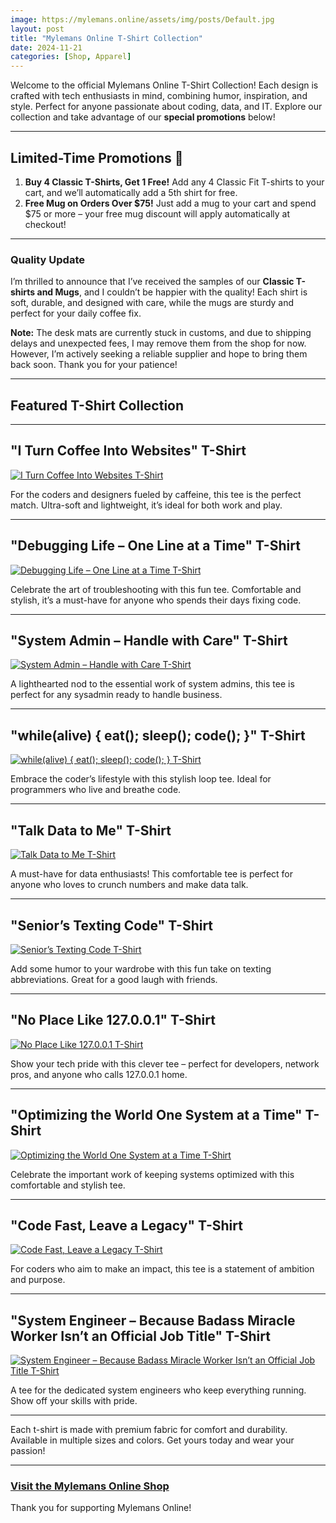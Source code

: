 ```yaml
---
image: https://mylemans.online/assets/img/posts/Default.jpg
layout: post
title: "Mylemans Online T-Shirt Collection"
date: 2024-11-21
categories: [Shop, Apparel]
---
```


Welcome to the official Mylemans Online T-Shirt Collection! Each design is crafted with tech enthusiasts in mind, combining humor, inspiration, and style. Perfect for anyone passionate about coding, data, and IT. Explore our collection and take advantage of our **special promotions** below!

---

## Limited-Time Promotions 🎉
1. **Buy 4 Classic T-Shirts, Get 1 Free!** Add any 4 Classic Fit T-shirts to your cart, and we’ll automatically add a 5th shirt for free.
2. **Free Mug on Orders Over $75!** Just add a mug to your cart and spend $75 or more – your free mug discount will apply automatically at checkout!

---

### Quality Update
I’m thrilled to announce that I’ve received the samples of our **Classic T-shirts and Mugs**, and I couldn’t be happier with the quality! Each shirt is soft, durable, and designed with care, while the mugs are sturdy and perfect for your daily coffee fix.

**Note:** The desk mats are currently stuck in customs, and due to shipping delays and unexpected fees, I may remove them from the shop for now. However, I’m actively seeking a reliable supplier and hope to bring them back soon. Thank you for your patience!

---

## Featured T-Shirt Collection

---

## "I Turn Coffee Into Websites" T-Shirt
[![I Turn Coffee Into Websites T-Shirt](https://mylemans.online/assets/img/posts/06_InformationTechnology_ITurnCoffeeIntoWebsite_Shirt.jpg)](https://shop.mylemans.online/products/34-i-turn-coffee-into-websites-34-t-shirt-classic-fit?source=dashboard)

For the coders and designers fueled by caffeine, this tee is the perfect match. Ultra-soft and lightweight, it’s ideal for both work and play.

---

## "Debugging Life – One Line at a Time" T-Shirt
[![Debugging Life – One Line at a Time T-Shirt](https://mylemans.online/assets/img/posts/07_Coding_DebuggingLife_Shirt.jpg)](https://shop.mylemans.online/products/34-debugging-life-one-line-at-a-time-34-t-shirt-classic-fit?source=dashboard)

Celebrate the art of troubleshooting with this fun tee. Comfortable and stylish, it’s a must-have for anyone who spends their days fixing code.

---

## "System Admin – Handle with Care" T-Shirt
[![System Admin – Handle with Care T-Shirt](https://mylemans.online/assets/img/posts/08_Programmer_Packing_Shirt.jpg)](https://shop.mylemans.online/products/34-system-admin-handle-with-care-34-t-shirt-classic-fit?source=dashboard)

A lighthearted nod to the essential work of system admins, this tee is perfect for any sysadmin ready to handle business.

---

## "while(alive) { eat(); sleep(); code(); }" T-Shirt
[![while(alive) { eat(); sleep(); code(); } T-Shirt](https://mylemans.online/assets/img/posts/09_technology_while_tshirt.jpg)](https://shop.mylemans.online/products/34-while-alive-eat-sleep-code-34-t-shirt-classic-fit?source=dashboard)

Embrace the coder’s lifestyle with this stylish loop tee. Ideal for programmers who live and breathe code.

---

## "Talk Data to Me" T-Shirt
[![Talk Data to Me T-Shirt](https://mylemans.online/assets/img/posts/10_InformationTechnology_TalkDataToMe_Shirt.jpg)](https://shop.mylemans.online/products/34-talk-data-to-me-34-t-shirt-classic-fit?source=dashboard)

A must-have for data enthusiasts! This comfortable tee is perfect for anyone who loves to crunch numbers and make data talk.

---

## "Senior’s Texting Code" T-Shirt
[![Senior’s Texting Code T-Shirt](https://mylemans.online/assets/img/posts/01_SeniorsTexting_Code_Shirt.jpg)](https://shop.mylemans.online/products/34-seniors-texting-code-34-t-shirt-classic-fit?source=dashboard)

Add some humor to your wardrobe with this fun take on texting abbreviations. Great for a good laugh with friends.

---

## "No Place Like 127.0.0.1" T-Shirt
[![No Place Like 127.0.0.1 T-Shirt](https://mylemans.online/assets/img/posts/02_Coding_ThereIsNoPlace_Shirt.jpg)](https://shop.mylemans.online/products/34-no-place-like-127-0-0-1-34-t-shirt-classic-fit?source=dashboard)

Show your tech pride with this clever tee – perfect for developers, network pros, and anyone who calls 127.0.0.1 home.

---

## "Optimizing the World One System at a Time" T-Shirt
[![Optimizing the World One System at a Time T-Shirt](https://mylemans.online/assets/img/posts/03_Information_technology_System_Engineer_Shirt.jpg)](https://shop.mylemans.online/products/34-optimizing-the-world-one-system-at-a-time-34-t-shirt-classic-fit?source=dashboard)

Celebrate the important work of keeping systems optimized with this comfortable and stylish tee.

---

## "Code Fast, Leave a Legacy" T-Shirt
[![Code Fast, Leave a Legacy T-Shirt](https://mylemans.online/assets/img/posts/04_Coding_CodeFast_Shirt.jpg)](https://shop.mylemans.online/products/34-code-fast-leave-a-legacy-34-t-shirt-classic-fit?source=dashboard)

For coders who aim to make an impact, this tee is a statement of ambition and purpose.

---

## "System Engineer – Because Badass Miracle Worker Isn’t an Official Job Title" T-Shirt
[![System Engineer – Because Badass Miracle Worker Isn’t an Official Job Title T-Shirt](https://mylemans.online/assets/img/posts/05_InformationTechnology_System_Engineer_rBecause_Shirt.jpg)](https://shop.mylemans.online/products/34-badass-miracle-worker-34-t-shirt-classic-fit?source=dashboard)

A tee for the dedicated system engineers who keep everything running. Show off your skills with pride.

---

Each t-shirt is made with premium fabric for comfort and durability. Available in multiple sizes and colors. Get yours today and wear your passion!

---

### [Visit the Mylemans Online Shop](https://shop.mylemans.online)

Thank you for supporting Mylemans Online!
